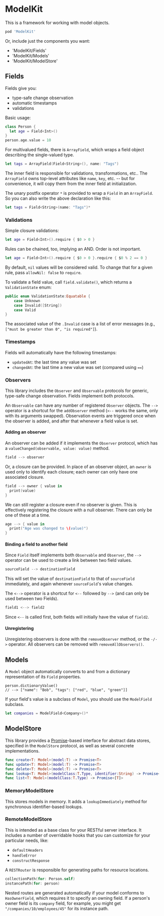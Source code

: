 # ModelKit

This is a framework for working with model objects.

```ruby
pod 'ModelKit'
```

Or, include just the components you want:
* 'ModelKit/Fields'
* 'ModelKit/Models'
* 'ModelKit/ModelStore'

## Fields

Fields give you:
* type-safe change observation
* automatic timestamps
* validations

Basic usage:

```swift
class Person {
  let age = Field<Int>()
}
person.age.value = 10
```

For multivalued fields, there is `ArrayField`, which wraps a field object describing the single-valued type.

```swift
let tags = ArrayField(Field<String>(), name: "Tags")
```

The inner field is responsible for validations, transformations, etc..  The `ArrayField` owns top-level attributes like `name`, `key`, etc. -- but for convenience, it will copy them from the inner field at initialization.

The unary postfix operator `*` is provided to wrap a `Field` in an `ArrayField`.  So you can also write the above declaration like this:

```swift
let tags = Field<String>(name: "Tags")*
```

### Validations

Simple closure validations:

```swift
let age = Field<Int>().require { $0 > 0 }
```

Rules can be chained, too, implying an AND.  Order is not important.

```swift
let age = Field<Int>().require { $0 > 0 }.require { $0 % 2 == 0 }
```

By default, `nil` values will be considered valid.  To change that for a given rule, pass `allowNil: false` to `require`.

To validate a field value, call `field.validate()`, which returns a `ValidationState` enum:

```swift
public enum ValidationState:Equatable {
    case Unknown
    case Invalid([String])
    case Valid
}
```

The associated value of the `.Invalid` case is a list of error messages (e.g., `["must be greater than 0", "is required"]`).

### Timestamps

Fields will automatically have the following timestamps:
* `updatedAt`: the last time any value was set
* `changedAt`: the last time a new value was set (compared using `==`)

### Observers

This library includes the `Observer` and `Observable` protocols for generic, type-safe change observation.  Fields implement both protocols.

An `Observable` can have any number of registered `Observer` objects.  The `-->` operator is a shortcut for the `addObserver` method (`<--` works the same, only with its arguments swapped). Observation events are triggered once when the observer is added, and after that whenever a field value is set.

#### Adding an observer

An observer can be added if it implements the `Observer` protocol, which has a `valueChanged(observable, value: value)` method.

```swift
field --> observer
```

Or, a closure can be provided.  In place of an observer object, an `owner` is used only to identify each closure; each owner can only have one associated closure.

```swift
field --> owner { value in
  print(value)
}
```

We can still register a closure even if no observer is given.  This is effectively registering the closure with a null observer.  There can only be one of these at a time.

```swift
age --> { value in 
  print("Age was changed to \(value)")
}
```

#### Binding a field to another field

Since `Field` itself implements both `Observable` and `Observer`, the `-->` operator can be used to create a link between two field values.

```swift
sourceField --> destinationField
```
This will set the value of `destinationField` to that of `sourceField` immediately, and again whenever `sourceField`'s value changes.

The `<-->` operator is a shortcut for `<--` followed by `-->` (and can only be used between two Fields).

```swift
field1 <--> field2
```

Since `<--` is called first, both fields will initially have the value of `field2`.

#### Unregistering

Unregistering observers is done with the `removeObserver` method, or the `-/->` operator.  All observers can be removed with `removeAllObservers()`.

## Models

A `Model` object automatically converts to and from a dictionary representation of its `Field` properties.

```
person.dictionaryValue()
// --> ["name": "Bob", "tags": ["red", "blue", "green"]]
```

If your field's value is a subclass of `Model`, you should use the `ModelField` subclass.

```swift
let companies = ModelField<Company>()*
```

## ModelStore

This library provides a [Promise](https://github.com/mxcl/PromiseKit)-based interface for abstract data stores, specified in the `ModelStore` protocol, as well as several concrete implementations.

```swift
func create<T: Model>(model:T) -> Promise<T>
func update<T: Model>(model:T) -> Promise<T>
func delete<T: Model>(model:T) -> Promise<T>
func lookup<T: Model>(modelClass:T.Type, identifier:String) -> Promise<T>
func list<T: Model>(modelClass:T.Type) -> Promise<[T]>
```

### MemoryModelStore

This stores models in memory.  It adds a `lookupImmediately` method for synchronous identifier-based lookups.

### RemoteModelStore

This is intended as a base class for your RESTful server interface.  It includes a number of overridable hooks that you can customize for your particular needs, like:

* `defaultHeaders`
* `handleError`
* `constructResponse`

A `RESTRouter` is responsible for generating paths for resource locations.

```swift
collectionPath(for: Person.self)
instancePath(for: person)
```

Nested routes are generated automatically if your model conforms to `HasOwnerField`, which requires it to specify an owning field. If a person's owner field is its `company` field, for example, you might get `"/companies/10/employees/45"` for its instance path.
